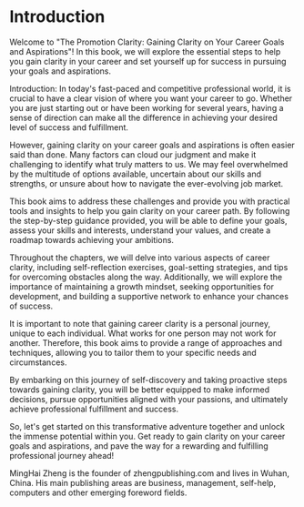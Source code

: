 # Introduction

Welcome to "The Promotion Clarity: Gaining Clarity on Your Career Goals and Aspirations"! In this book, we will explore the essential steps to help you gain clarity in your career and set yourself up for success in pursuing your goals and aspirations.

Introduction: In today's fast-paced and competitive professional world, it is crucial to have a clear vision of where you want your career to go. Whether you are just starting out or have been working for several years, having a sense of direction can make all the difference in achieving your desired level of success and fulfillment.

However, gaining clarity on your career goals and aspirations is often easier said than done. Many factors can cloud our judgment and make it challenging to identify what truly matters to us. We may feel overwhelmed by the multitude of options available, uncertain about our skills and strengths, or unsure about how to navigate the ever-evolving job market.

This book aims to address these challenges and provide you with practical tools and insights to help you gain clarity on your career path. By following the step-by-step guidance provided, you will be able to define your goals, assess your skills and interests, understand your values, and create a roadmap towards achieving your ambitions.

Throughout the chapters, we will delve into various aspects of career clarity, including self-reflection exercises, goal-setting strategies, and tips for overcoming obstacles along the way. Additionally, we will explore the importance of maintaining a growth mindset, seeking opportunities for development, and building a supportive network to enhance your chances of success.

It is important to note that gaining career clarity is a personal journey, unique to each individual. What works for one person may not work for another. Therefore, this book aims to provide a range of approaches and techniques, allowing you to tailor them to your specific needs and circumstances.

By embarking on this journey of self-discovery and taking proactive steps towards gaining clarity, you will be better equipped to make informed decisions, pursue opportunities aligned with your passions, and ultimately achieve professional fulfillment and success.

So, let's get started on this transformative adventure together and unlock the immense potential within you. Get ready to gain clarity on your career goals and aspirations, and pave the way for a rewarding and fulfilling professional journey ahead!


MingHai Zheng is the founder of zhengpublishing.com and lives in Wuhan, China. His main publishing areas are business, management, self-help, computers and other emerging foreword fields.
